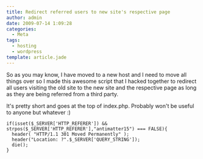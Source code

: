 ```yaml
---
title: Redirect referred users to new site's respective page
author: admin
date: 2009-07-14 1:09:28
categories:
  - Meta
tags: 
  - hosting
  - wordpress
template: article.jade
---
```


So as you may know, I have moved to a new host and I need to move all things over so I made this awesome script that I hacked together to redirect all users visiting the old site to the new site and the respective page as long as they are being referred from a third party.

It's pretty short and goes at the top of index.php. Probably won't be useful to anyone but whatever :)

	if(isset($_SERVER['HTTP_REFERER']) && strpos($_SERVER['HTTP_REFERER'],"antimatter15") === FALSE){
	  header( "HTTP/1.1 301 Moved Permanently" ); 
	  header("Location: ?".$_SERVER['QUERY_STRING']);
	  die();
	}
